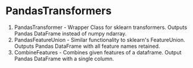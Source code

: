 # PandasTransformers

1. PandasTransformer - Wrapper Class for sklearn transformers. Outputs Pandas DataFrame instead of numpy ndarray.
2. PandasFeatureUnion - Similar functionality to sklearn's FeatureUnion. Outputs Pandas DataFrame with all feature names retained.
3. CombineFeatures - Combines given features of a dataframe. Output Pandas DataFrame with a single column.
